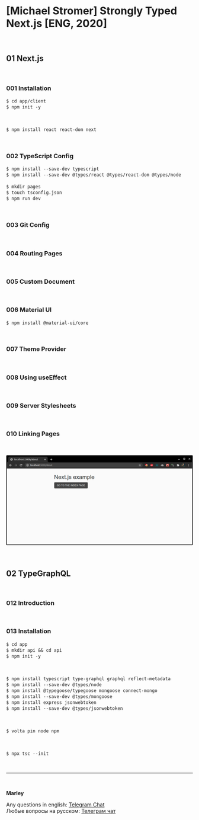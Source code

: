 # [Michael Stromer] Strongly Typed Next.js [ENG, 2020]

<br/>

## 01 Next.js

<br/>

### 001 Installation

    $ cd app/client
    $ npm init -y

<br/>

    $ npm install react react-dom next

<br/>

### 002 TypeScript Config

    $ npm install --save-dev typescript
    $ npm install --save-dev @types/react @types/react-dom @types/node

    $ mkdir pages
    $ touch tsconfig.json
    $ npm run dev

<br/>

### 003 Git Config

<br/>

### 004 Routing Pages

<br/>

### 005 Custom Document

<br/>

### 006 Material UI

    $ npm install @material-ui/core

<br/>

### 007 Theme Provider

<br/>

### 008 Using useEffect

<br/>

### 009 Server Stylesheets

<br/>

### 010 Linking Pages

<br/>

![Application](/img/pic-m01-p01.png?raw=true)

<br/>

## 02 TypeGraphQL

<br/>

### 012 Introduction

<br/>

### 013 Installation

    $ cd app
    $ mkdir api && cd api
    $ npm init -y

<br/>

    $ npm install typescript type-graphql graphql reflect-metadata
    $ npm install --save-dev @types/node
    $ npm install @typegoose/typegoose mongoose connect-mongo
    $ npm install --save-dev @types/mongoose
    $ npm install express jsonwebtoken
    $ npm install --save-dev @types/jsonwebtoken

<br/>

    $ volta pin node npm

<br/>

    $ npx tsc --init

<br/>

---

<br/>

**Marley**

Any questions in english: <a href="https://jsdev.org/chat/">Telegram Chat</a>  
Любые вопросы на русском: <a href="https://jsdev.ru/chat/">Телеграм чат</a>
